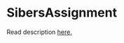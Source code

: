 # SibersAssignment
Read description [here.](https://github.com/umarbaev-S/SibersAssignment/blob/main/Python-dev-test.pdf)
